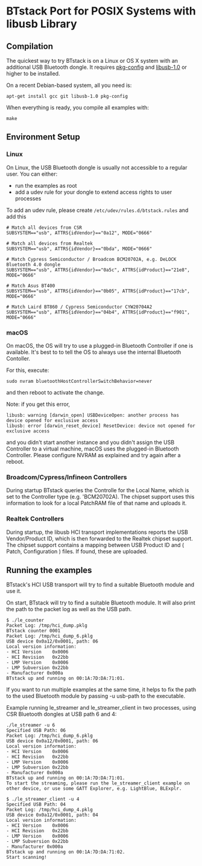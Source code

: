 # BTstack Port for POSIX Systems with libusb Library

## Compilation
The quickest way to try BTstack is on a Linux or OS X system with an
additional USB Bluetooth dongle. It requires
[pkg-config](http://www.freedesktop.org/wiki/Software/pkg-config/)
and [libusb-1.0](http://libusb.info) or higher to be
installed.

On a recent Debian-based system, all you need is:

	apt-get install gcc git libusb-1.0 pkg-config


When everything is ready, you compile all examples with:

	make

## Environment Setup

### Linux

On Linux, the USB Bluetooth dongle is usually not accessible to a regular user. You can either:
- run the examples as root
- add a udev rule for your dongle to extend access rights to user processes

To add an udev rule, please create `/etc/udev/rules.d/btstack.rules` and add this

	# Match all devices from CSR
	SUBSYSTEM=="usb", ATTRS{idVendor}=="0a12", MODE="0666"

	# Match all devices from Realtek
	SUBSYSTEM=="usb", ATTRS{idVendor}=="0bda", MODE="0666"

	# Match Cypress Semiconductor / Broadcom BCM20702A, e.g. DeLOCK Bluetooth 4.0 dongle
	SUBSYSTEM=="usb", ATTRS{idVendor}=="0a5c", ATTRS{idProduct}=="21e8", MODE="0666"

	# Match Asus BT400
	SUBSYSTEM=="usb", ATTRS{idVendor}=="0b05", ATTRS{idProduct}=="17cb", MODE="0666"

	# Match Laird BT860 / Cypress Semiconductor CYW20704A2
	SUBSYSTEM=="usb", ATTRS{idVendor}=="04b4", ATTRS{idProduct}=="f901", MODE="0666"

### macOS

On macOS, the OS will try to use a plugged-in Bluetooth Controller if one is available. 
It's best to to tell the OS to always use the internal Bluetooth Contoller. 

For this, execute:

    sudo nvram bluetoothHostControllerSwitchBehavior=never

and then reboot to activate the change. 

Note: if you get this error,

	libusb: warning [darwin_open] USBDeviceOpen: another process has device opened for exclusive access
	libusb: error [darwin_reset_device] ResetDevice: device not opened for exclusive access

and you didn't start another instance and you didn't assign the USB Controller to a virtual machine,
macOS uses the plugged-in Bluetooth Controller. Please configure NVRAM as explained and try again after a reboot.

### Broadcom/Cypress/Infineon Controllers
During startup BTstack queries the Controlle for the Local Name, which is set to the Controller type (e.g. 'BCM20702A).
The chipset support uses this information to look for a local PatchRAM file of that name and uploads it.

### Realtek Controllers
During startup, the libusb HCI transport implementations reports the USB Vendor/Product ID, which is then forwarded to the Realtek chipset support.
The chipset support contains a mapping between USB Product ID and ( Patch, Configuration ) files. If found, these are
uploaded.


## Running the examples

BTstack's HCI USB transport will try to find a suitable Bluetooth module and use it. 

On start, BTstack will try to find a suitable Bluetooth module. It will also print the path to the packet log as well as the USB path.

	$ ./le_counter
	Packet Log: /tmp/hci_dump.pklg
	BTstack counter 0001
	Packet Log: /tmp/hci_dump_6.pklg
	USB device 0x0a12/0x0001, path: 06
    Local version information:
    - HCI Version    0x0006
    - HCI Revision   0x22bb
    - LMP Version    0x0006
    - LMP Subversion 0x22bb
    - Manufacturer 0x000a
	BTstack up and running on 00:1A:7D:DA:71:01.

If you want to run multiple examples at the same time, it helps to fix the path to the used Bluetooth module by passing -u usb-path to the executable.

Example running le_streamer and le_streamer_client in two processes, using CSR Bluetooth dongles at USB path 6 and 4:

	./le_streamer -u 6
	Specified USB Path: 06
	Packet Log: /tmp/hci_dump_6.pklg
	USB device 0x0a12/0x0001, path: 06
    Local version information:
    - HCI Version    0x0006
    - HCI Revision   0x22bb
    - LMP Version    0x0006
    - LMP Subversion 0x22bb
    - Manufacturer 0x000a
	BTstack up and running on 00:1A:7D:DA:71:01.
	To start the streaming, please run the le_streamer_client example on other device, or use some GATT Explorer, e.g. LightBlue, BLExplr.

	$ ./le_streamer_client -u 4
	Specified USB Path: 04
	Packet Log: /tmp/hci_dump_4.pklg
	USB device 0x0a12/0x0001, path: 04
    Local version information:
    - HCI Version    0x0006
    - HCI Revision   0x22bb
    - LMP Version    0x0006
    - LMP Subversion 0x22bb
    - Manufacturer 0x000a
	BTstack up and running on 00:1A:7D:DA:71:02.
	Start scanning!
